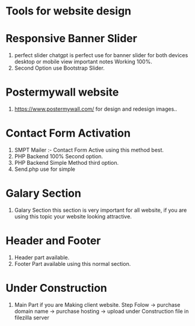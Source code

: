 # Tools for website design

# Responsive Banner Slider
1. perfect slider chatgpt is perfect use for banner slider for both devices desktop or mobile view important notes Working 100%.
2. Second Option use Bootstrap Slider.
   
# Postermywall website
1. https://www.postermywall.com/ for design and redesign images..

# Contact Form Activation 
1. SMPT Mailer :- Contact Form Active using this method best.
2. PHP Backend 100% Second option.
3. PHP Backend Simple Method third option.
4. Send.php use for simple

# Galary Section
1. Galary Section this section is very important for all website, if you are using this topic your website looking attractive.

# Header and Footer 
1. Header part available.
2. Footer Part available using this normal section.

# Under Construction
1. Main Part if you are Making client website.
   Step Folow
   -> purchase domain name
   -> purchase hosting
   -> upload under Construction file in filezilla server
